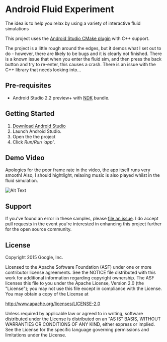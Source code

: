 Android Fluid Experiment
=========
The idea is to help you relax by using a variety of interactive fluid simulations

This project uses the [Android Studio CMake plugin](http://tools.android.com/tech-docs/external-c-builds) with C++ support.

The project is a little rough around the edges, but it demos what I set out to do - however, there are likely to be bugs and it is clearly not finished. There is a known issue that when you enter the fluid sim, and then press the back button and try to re-enter, this causes a crash. There is an issue with the C++ library that needs looking into...

Pre-requisites
--------------
- Android Studio 2.2 preview+ with [NDK](https://developer.android.com/ndk/) bundle.

Getting Started
---------------
1. [Download Android Studio](http://developer.android.com/sdk/index.html)
1. Launch Android Studio.
1. Open the the project
1. Click *Run/Run 'app'*.

Demo Video
-----------

Apologies for the poor frame rate in the video, the app itself runs very smooth! Also, I should hightlight, relaxing music is also played whilst in the fluid simulation.

![Alt Text](moods.gif)

Support
-------
If you've found an error in these samples, please [file an issue](https://github.com/ollyc2015/LushMoods/issues/new). I do accept pull requests in the event you're interested in enhancing this project further for the open source community. 

License
-------
Copyright 2015 Google, Inc.

Licensed to the Apache Software Foundation (ASF) under one or more contributor
license agreements.  See the NOTICE file distributed with this work for
additional information regarding copyright ownership.  The ASF licenses this
file to you under the Apache License, Version 2.0 (the "License"); you may not
use this file except in compliance with the License.  You may obtain a copy of
the License at

  http://www.apache.org/licenses/LICENSE-2.0

Unless required by applicable law or agreed to in writing, software
distributed under the License is distributed on an "AS IS" BASIS, WITHOUT
WARRANTIES OR CONDITIONS OF ANY KIND, either express or implied.  See the
License for the specific language governing permissions and limitations under
the License. 
